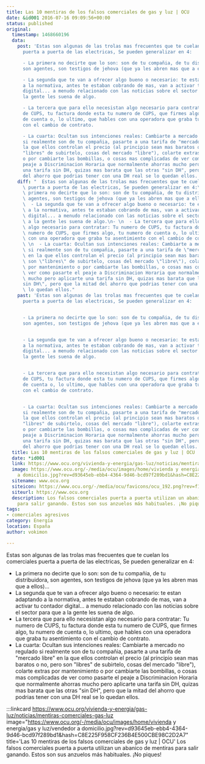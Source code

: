 ```yaml
---
title: Las 10 mentiras de los falsos comerciales de gas y luz | OCU
date: &id001 2016-07-16 09:09:56+00:00
status: published
original:
  timestamp: 1468660196
  data:
    post: 'Estas son algunas de las trolas mas frecuentes que te cuelan los comerciales
      puerta a puerta de las electricas, Se pueden generalizar en 4:

      - La primera no decirte que lo son: son de tu compañia, de tu distribuidora,
      son agentes, son testigos de jehova (que ya les abren mas que a ellos)...

      - La segunda que te van a ofrecer algo bueno o necesario: te estan adaptando
      a la normativa, antes te estaban cobrando de mas, van a activar tu contador
      digital... a menudo relacionado con las noticias sobre el sector para que a
      la gente les suena de algo.

      - La tercera que para ello necesistan algo necesario para contratar: Tu numero
      de CUPS, tu factura donde esta tu numero de CUPS, que firmes algo, tu numero
      de cuenta o, lo ultimo, que hables con una operadora que graba tu asentimiento
      con el cambio de contrato.

      - La cuarta: Ocultan sus intenciones reales: Cambiarte a mercado no regulado
      si realmente son de tu compañia, pasarte a una tarifa de "mercado libre" en
      la que ellos controlan el precio (al principio sean mas baratos o no, pero son
      "libres" de subirtelo, cosas del mercado "libre"), colarte extras por mantenimiento
      o por cambiarte las bombillas, o cosas mas complicadas de ver como pasarte el
      peaje a Discriminacion Horaria que normalmente ahorras mucho pero aplicarte
      una tarifa sin DH, quizas mas barata que las otras "sin DH", pero que la mitad
      del ahorro que podrias tener con una DH real se lo quedan ellos.'
    diff: "  Estas son algunas de las trolas mas frecuentes que te cuelan los comerciales\
      \ puerta a puerta de las electricas, Se pueden generalizar en 4:\n- \n  - La\
      \ primera no decirte que lo son: son de tu compañia, de tu distribuidora, son\
      \ agentes, son testigos de jehova (que ya les abren mas que a ellos)...\n- \n\
      \  - La segunda que te van a ofrecer algo bueno o necesario: te estan adaptando\
      \ a la normativa, antes te estaban cobrando de mas, van a activar tu contador\
      \ digital... a menudo relacionado con las noticias sobre el sector para que\
      \ a la gente les suena de algo.\n- \n  - La tercera que para ello necesistan\
      \ algo necesario para contratar: Tu numero de CUPS, tu factura donde esta tu\
      \ numero de CUPS, que firmes algo, tu numero de cuenta o, lo ultimo, que hables\
      \ con una operadora que graba tu asentimiento con el cambio de contrato.\n-\
      \ \n  - La cuarta: Ocultan sus intenciones reales: Cambiarte a mercado no regulado\
      \ si realmente son de tu compañia, pasarte a una tarifa de \"mercado libre\"\
      \ en la que ellos controlan el precio (al principio sean mas baratos o no, pero\
      \ son \"libres\" de subirtelo, cosas del mercado \"libre\"), colarte extras\
      \ por mantenimiento o por cambiarte las bombillas, o cosas mas complicadas de\
      \ ver como pasarte el peaje a Discriminacion Horaria que normalmente ahorras\
      \ mucho pero aplicarte una tarifa sin DH, quizas mas barata que las otras \"\
      sin DH\", pero que la mitad del ahorro que podrias tener con una DH real se\
      \ lo quedan ellos."
    past: 'Estas son algunas de las trolas mas frecuentes que te cuelan los comerciales
      puerta a puerta de las electricas, Se pueden generalizar en 4:


      - La primera no decirte que lo son: son de tu compañia, de tu distribuidora,
      son agentes, son testigos de jehova (que ya les abren mas que a ellos)...


      - La segunda que te van a ofrecer algo bueno o necesario: te estan adaptando
      a la normativa, antes te estaban cobrando de mas, van a activar tu contador
      digital... a menudo relacionado con las noticias sobre el sector para que a
      la gente les suena de algo.


      - La tercera que para ello necesistan algo necesario para contratar: Tu numero
      de CUPS, tu factura donde esta tu numero de CUPS, que firmes algo, tu numero
      de cuenta o, lo ultimo, que hables con una operadora que graba tu asentimiento
      con el cambio de contrato.


      - La cuarta: Ocultan sus intenciones reales: Cambiarte a mercado no regulado
      si realmente son de tu compañia, pasarte a una tarifa de "mercado libre" en
      la que ellos controlan el precio (al principio sean mas baratos o no, pero son
      "libres" de subirtelo, cosas del mercado "libre"), colarte extras por mantenimiento
      o por cambiarte las bombillas, o cosas mas complicadas de ver como pasarte el
      peaje a Discriminacion Horaria que normalmente ahorras mucho pero aplicarte
      una tarifa sin DH, quizas mas barata que las otras "sin DH", pero que la mitad
      del ahorro que podrias tener con una DH real se lo quedan ellos.'
  title: Las 10 mentiras de los falsos comerciales de gas y luz | OCU
  date: *id001
  link: https://www.ocu.org/vivienda-y-energia/gas-luz/noticias/mentiras-comerciales-gas-luz
  image: https://www.ocu.org/-/media/ocu/images/home/vivienda y energia/gas y luz/vendedor
    a domicilio.jpg?rev=d93645eb-ebb4-4364-9d46-bcd97f289bd1&hash=C8E225F958CF236B4E500CBE98C2D2A7
  sitename: www.ocu.org
  siteicon: https://www.ocu.org/-/media/ocu/favicons/ocu_192.png?rev=f17ed59c-67eb-4efe-980c-6c07daf2bcd8
  siteurl: https://www.ocu.org
  description: Los falsos comerciales puerta a puerta utilizan un abanico de mentiras
    para salir ganando. Estos son sus anzuelos más habituales. ¡No piques!
tags:
- comerciales agresivos
category: Energía
location: España
author: vokimon

---
```

Estas son algunas de las trolas mas frecuentes que te cuelan los comerciales puerta a puerta de las electricas, Se pueden generalizar en 4:

- La primera no decirte que lo son: son de tu compañia, de tu distribuidora, son agentes, son testigos de jehova (que ya les abren mas que a ellos)...
- La segunda que te van a ofrecer algo bueno o necesario: te estan adaptando a la normativa, antes te estaban cobrando de mas, van a activar tu contador digital... a menudo relacionado con las noticias sobre el sector para que a la gente les suena de algo.
- La tercera que para ello necesistan algo necesario para contratar: Tu numero de CUPS, tu factura donde esta tu numero de CUPS, que firmes algo, tu numero de cuenta o, lo ultimo, que hables con una operadora que graba tu asentimiento con el cambio de contrato.
- La cuarta: Ocultan sus intenciones reales: Cambiarte a mercado no regulado si realmente son de tu compañia, pasarte a una tarifa de "mercado libre" en la que ellos controlan el precio (al principio sean mas baratos o no, pero son "libres" de subirtelo, cosas del mercado "libre"), colarte extras por mantenimiento o por cambiarte las bombillas, o cosas mas complicadas de ver como pasarte el peaje a Discriminacion Horaria que normalmente ahorras mucho pero aplicarte una tarifa sin DH, quizas mas barata que las otras "sin DH", pero que la mitad del ahorro que podrias tener con una DH real se lo quedan ellos.

:::linkcard https://www.ocu.org/vivienda-y-energia/gas-luz/noticias/mentiras-comerciales-gas-luz image="https://www.ocu.org/-/media/ocu/images/home/vivienda y energia/gas y luz/vendedor a domicilio.jpg?rev=d93645eb-ebb4-4364-9d46-bcd97f289bd1&hash=C8E225F958CF236B4E500CBE98C2D2A7" title='Las 10 mentiras de los falsos comerciales de gas y luz | OCU'
    Los falsos comerciales puerta a puerta utilizan un abanico de mentiras para salir ganando. Estos son sus anzuelos más habituales. ¡No piques!

